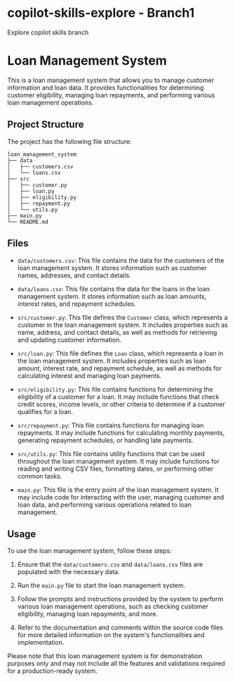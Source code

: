 # copilot-skills-explore - Branch1
Explore copilot skills branch

# Loan Management System

This is a loan management system that allows you to manage customer information and loan data. It provides functionalities for determining customer eligibility, managing loan repayments, and performing various loan management operations.

## Project Structure

The project has the following file structure:

```
loan_management_system
├── data
│   ├── customers.csv
│   └── loans.csv
├── src
│   ├── customer.py
│   ├── loan.py
│   ├── eligibility.py
│   ├── repayment.py
│   └── utils.py
├── main.py
└── README.md
```

## Files

- `data/customers.csv`: This file contains the data for the customers of the loan management system. It stores information such as customer names, addresses, and contact details.

- `data/loans.csv`: This file contains the data for the loans in the loan management system. It stores information such as loan amounts, interest rates, and repayment schedules.

- `src/customer.py`: This file defines the `Customer` class, which represents a customer in the loan management system. It includes properties such as name, address, and contact details, as well as methods for retrieving and updating customer information.

- `src/loan.py`: This file defines the `Loan` class, which represents a loan in the loan management system. It includes properties such as loan amount, interest rate, and repayment schedule, as well as methods for calculating interest and managing loan payments.

- `src/eligibility.py`: This file contains functions for determining the eligibility of a customer for a loan. It may include functions that check credit scores, income levels, or other criteria to determine if a customer qualifies for a loan.

- `src/repayment.py`: This file contains functions for managing loan repayments. It may include functions for calculating monthly payments, generating repayment schedules, or handling late payments.

- `src/utils.py`: This file contains utility functions that can be used throughout the loan management system. It may include functions for reading and writing CSV files, formatting dates, or performing other common tasks.

- `main.py`: This file is the entry point of the loan management system. It may include code for interacting with the user, managing customer and loan data, and performing various operations related to loan management.

## Usage

To use the loan management system, follow these steps:

1. Ensure that the `data/customers.csv` and `data/loans.csv` files are populated with the necessary data.

2. Run the `main.py` file to start the loan management system.

3. Follow the prompts and instructions provided by the system to perform various loan management operations, such as checking customer eligibility, managing loan repayments, and more.

4. Refer to the documentation and comments within the source code files for more detailed information on the system's functionalities and implementation.

Please note that this loan management system is for demonstration purposes only and may not include all the features and validations required for a production-ready system.
